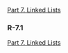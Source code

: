 <p>
    <a href="https://github.com/JoonHyeok-hozy-Kim/datastructure_and_algorithm_in_python/blob/main/Part07_Linked_LIsts/part07_linked_lists.md">Part 7. Linked Lists</a>
</p>

### R-7.1

<p>
    <a href="https://github.com/JoonHyeok-hozy-Kim/datastructure_and_algorithm_in_python/blob/main/Part07_Linked_LIsts/part07_linked_lists.md">Part 7. Linked Lists</a>
</p>